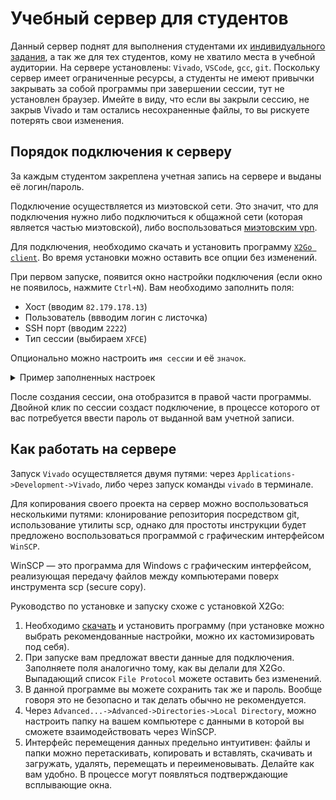 # Учебный сервер для студентов

Данный сервер поднят для выполнения студентами их [индивидуального задания](../Labs/04.%20Primitive%20programmable%20device#индивидуальные-задания), а так же для тех студентов, кому не хватило места в учебной аудитории. На сервере установлены: `Vivado`, `VSCode`, `gcc`, `git`. Поскольку сервер имеет ограниченные ресурсы, а студенты не имеют привычки закрывать за собой программы при завершении сессии, тут не установлен браузер. Имейте в виду, что если вы закрыли сессию, не закрыв Vivado и там остались несохраненные файлы, то вы рискуете потерять свои изменения.

## Порядок подключения к серверу

За каждым студентом закреплена учетная запись на сервере и выданы её логин/пароль.

Подключение  осуществляется из миэтовской сети. Это значит, что для подключения нужно либо подключиться к общажной сети (которая является частью миэтовской), либо воспользоваться [миэтовским vpn](https://vpn.miet.ru/).

Для подключения, необходимо скачать и установить программу [`X2Go client`](http://code.x2go.org/releases/X2GoClient_latest_mswin32-setup.exe). Во время установки можно оставить все опции без изменений.

При первом запуске, появится окно настройки подключения (если окно не появилось, нажмите `Ctrl+N`). Вам необходимо заполнить поля:

- Хост (вводим `82.179.178.13`)
- Пользователь (ввводим логин с листочка)
- SSH порт (вводим `2222`)
- Тип сессии (выбираем `XFCE`)

Опционально можно настроить `имя сессии` и её `значок`.

<details>
  <summary>Пример заполненных настроек</summary>

  ![../.pic/Other/Students%20server/x2goclient_config.png](../.pic/Other/Students%20server/x2goclient_config.png)

</details>

После создания сессии, она отобразится в правой части программы. Двойной клик по сессии создаст подключение, в процессе которого от вас потребуется ввести пароль от выданной вам учетной записи.

## Как работать на сервере

Запуск `Vivado` осуществляется двумя путями: через `Applications->Development->Vivado`, либо через запуск команды `vivado` в терминале.

Для копирования своего проекта на сервер можно воспользоваться несколькими путями: клонирование репозитория посредством git, использование утилиты scp, однако для простоты инструкции будет предложено воспользоваться программой с графическим интерфейсом `WinSCP`.

WinSCP — это программа для Windows с графическим интерфейсом, реализующая передачу файлов между компьютерами поверх инструмента scp (secure copy).

Руководство по установке и запуску схоже с установкой X2Go:

1. Необходимо [скачать](https://winscp.net/eng/downloads.php) и установить программу (при установке можно выбрать рекомендованные настройки, можно их кастомизировать под себя).
2. При запуске вам предложат ввести данные для подключения. Заполняете поля аналогично тому, как вы делали для X2Go. Выпадающий список `File Protocol` можете оставить без изменений.
3. В данной программе вы можете сохранить так же и пароль. Вообще говоря это не безопасно и так делать обычно не рекомендуется.
4. Через `Advanced...->Advanced->Directories->Local Directory`, можно настроить папку на вашем компьютере с данными в которой вы сможете взаимодействовать через WinSCP.
5. Интерфейс перемещения данных предельно интуитивен: файлы и папки можно перетаскивать, копировать и вставлять, скачивать и загружать, удалять, перемещать и переименовывать. Делайте как вам удобно. В процессе могут появляться подтверждающие всплывающие окна.
